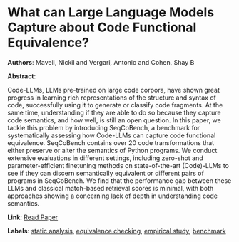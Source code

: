 # What can Large Language Models Capture about Code Functional Equivalence?

**Authors**: Maveli, Nickil  and      Vergari, Antonio  and      Cohen, Shay B

**Abstract**:

Code-LLMs, LLMs pre-trained on large code corpora, have shown great progress in learning rich representations of the structure and syntax of code, successfully using it to generate or classify code fragments. At the same time, understanding if they are able to do so because they capture code semantics, and how well, is still an open question. In this paper, we tackle this problem by introducing SeqCoBench, a benchmark for systematically assessing how Code-LLMs can capture code functional equivalence. SeqCoBench contains over 20 code transformations that either preserve or alter the semantics of Python programs. We conduct extensive evaluations in different settings, including zero-shot and parameter-efficient finetuning methods on state-of-the-art (Code)-LLMs to see if they can discern semantically equivalent or different pairs of programs in SeqCoBench. We find that the performance gap between these LLMs and classical match-based retrieval scores is minimal, with both approaches showing a concerning lack of depth in understanding code semantics.

**Link**: [Read Paper](https://aclanthology.org/2025.findings-naacl.382/)

**Labels**: [static analysis](../../labels/static_analysis.md), [equivalence checking](../../labels/equivalence_checking.md), [empirical study](../../labels/empirical_study.md), [benchmark](../../labels/benchmark.md)
